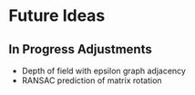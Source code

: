 # Future Ideas

## In Progress Adjustments

- Depth of field with epsilon graph adjacency
- RANSAC prediction of matrix rotation
